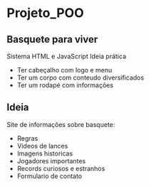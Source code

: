 # Projeto_POO
## Basquete para viver

Sistema HTML e JavaScript
Ideia prática

- Ter cabeçalho com logo e menu
- Ter um corpo com conteudo diversificados
- Ter um rodapé com informações

## Ideia
Site de informações sobre basquete:
   - Regras
   - Videos de lances
   - Imagens historicas
   - Jogadores importantes
   - Records curiosos e estranhos
   - Formulario de contato
